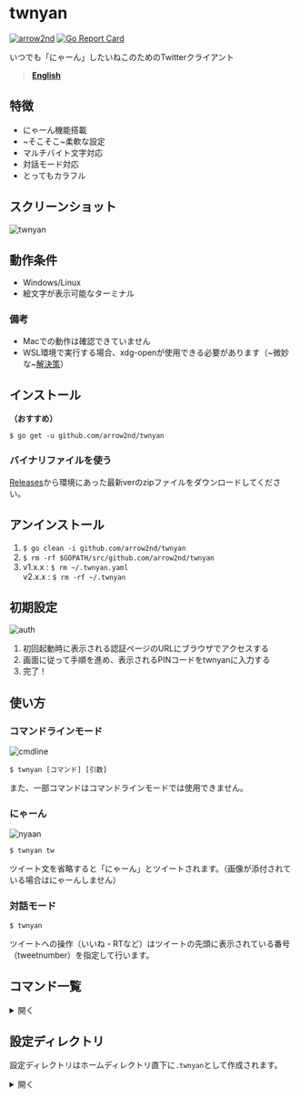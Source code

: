 # twnyan
[![arrow2nd](https://circleci.com/gh/arrow2nd/twnyan.svg?style=shield)](https://circleci.com/gh/arrow2nd/twnyan/tree/main)
[![Go Report Card](https://goreportcard.com/badge/github.com/arrow2nd/twnyan)](https://goreportcard.com/report/github.com/arrow2nd/twnyan)

いつでも「にゃーん」したいねこのためのTwitterクライアント

> **[English](README_EN.md)**

## 特徴
- にゃーん機能搭載
- ~そこそこ~柔軟な設定
- マルチバイト文字対応
- 対話モード対応
- とってもカラフル

## スクリーンショット
![twnyan](https://user-images.githubusercontent.com/44780846/106699506-612c0f80-6626-11eb-803e-332512822789.gif)

## 動作条件
- Windows/Linux
- 絵文字が表示可能なターミナル

### 備考
- Macでの動作は確認できていません
- WSL環境で実行する場合、xdg-openが使用できる必要があります（~微妙な~[解決策](https://qiita.com/arrow2nd/items/5c02a8cdf8197ae15cb7)）

## インストール
**（おすすめ）**

```$ go get -u github.com/arrow2nd/twnyan```

### バイナリファイルを使う
[Releases](https://github.com/arrow2nd/twnyan/releases)から環境にあった最新verのzipファイルをダウンロードしてください。

## アンインストール
1. ```$ go clean -i github.com/arrow2nd/twnyan```
2. ```$ rm -rf $GOPATH/src/github.com/arrow2nd/twnyan```
3. v1.x.x : ```$ rm ~/.twnyan.yaml```<br>v2.x.x : ```$ rm -rf ~/.twnyan```

## 初期設定
![auth](https://user-images.githubusercontent.com/44780846/106747441-4a59dd00-6667-11eb-8248-3468cb39f7d1.png)

1. 初回起動時に表示される認証ページのURLにブラウザでアクセスする
2. 画面に従って手順を進め、表示されるPINコードをtwnyanに入力する
3. 完了！

## 使い方
### コマンドラインモード
![cmdline](https://user-images.githubusercontent.com/44780846/106699170-b287cf00-6625-11eb-8374-8565286db3e2.gif)

```$ twnyan [コマンド] [引数]```

また、一部コマンドはコマンドラインモードでは使用できません。
### にゃーん
![nyaan](https://user-images.githubusercontent.com/44780846/106699001-558c1900-6625-11eb-948e-6212ab0cba40.gif)

```$ twnyan tw```

ツイート文を省略すると「にゃーん」とツイートされます。（画像が添付されている場合はにゃーんしません）
### 対話モード
```$ twnyan```

ツイートへの操作（いいね・RTなど）はツイートの先頭に表示されている番号（tweetnumber）を指定して行います。

## コマンド一覧

<details>
<summary>開く</summary>

## tweet
```エイリアス: tw```
### tweet [テキスト] [画像ファイル]
ツイートを投稿します。

| 引数         | ヒント                                                     | 例                                  |
| ------------ | ---------------------------------------------------------- | ----------------------------------- |
| テキスト     | テキストと画像ファイルが無い場合「にゃーん」と投稿されます | ```tweet```                         |
| 画像ファイル | 複数ある場合は半角スペースで区切って下さい                 | ```tweet 🍣 sushi1.png sushi2.png``` |

- テキストを省略して、画像のみの投稿も可能です。(e.g. ```tweet cat.png```)

### tweet multi
```エイリアス: ml```

改行を含むツイートを投稿します。
- 入力を終了する場合、セミコロン（;）を文末に入力してください
- 空白（セミコロンだけを入力）の場合、ツイートをキャンセルします

### tweet remove [<ツイート番号>]...
```エイリアス: rm```

ツイートを削除します。

| 引数         | ヒント                                     | 例                     |
| ------------ | ------------------------------------------ | ---------------------- |
| ツイート番号 | 複数ある場合は半角スペースで区切って下さい | ```tweet remove 2 5``` |

## timeline
```エイリアス: tl```

ホームタイムラインを表示します。
### timeline [取得件数]

| 引数     | ヒント                                                   | 例                |
| -------- | -------------------------------------------------------- | ----------------- |
| 取得件数 | 省略した場合、設定ファイル内のデフォルト値が指定されます | ```timeline 39``` |

## mention
```エイリアス: mt```

自分宛てのメンションを表示します。
### mention [取得件数]

| 引数     | ヒント                                                   | 例               |
| -------- | -------------------------------------------------------- | ---------------- |
| 取得件数 | 省略した場合、設定ファイル内のデフォルト値が指定されます | ```mention 20``` |

## list
```エイリアス: ls```

リストのタイムラインを表示します。
### list [<リスト名>] [取得件数]

| 引数     | ヒント                                                   | 例                         |
| -------- | -------------------------------------------------------- | -------------------------- |
| リスト名 | 対話モードで起動している場合、Tabキーで補完が可能です    | ```list ねこたち```        |
| 取得件数 | 省略した場合、設定ファイル内のデフォルト値が指定されます | ```list "ねこ集会 Ⅱ" 30``` |

## user
```エイリアス: ur```

ユーザータイムラインを表示します。
### user [<ユーザー名/ツイート番号>] [取得件数]
指定したユーザーのタイムラインを表示します。

| 引数                    | ヒント                                                   | 例                                |
| ----------------------- | -------------------------------------------------------- | --------------------------------- |
| ユーザー名/ツイート番号 | どちらかが指定できます<br>ユーザー名の'@'は省略可能です  | ```user github```<br>```user 1``` |
| 取得件数                | 省略した場合、設定ファイル内のデフォルト値が指定されます | ```user twitter 15```             |

### user own [取得件数]
自分のタイムラインを表示します。

| 引数     | ヒント                                                   | 例                |
| -------- | -------------------------------------------------------- | ----------------- |
| 取得件数 | 省略した場合、設定ファイル内のデフォルト値が指定されます | ```user own 50``` |

## search
```エイリアス: sh```

過去7日間のツイートを検索します。
### search [<キーワード>] [取得件数]

| 引数       | ヒント                                                                     | 例                     |
| ---------- | -------------------------------------------------------------------------- | ---------------------- |
| キーワード | 先頭が記号、またはスペースを含む場合はダブルクォーテーションで囲んで下さい | ```search "cat dog"``` |
| 取得件数   | 省略した場合、設定ファイル内のデフォルト値が指定されます                   | ```search sushi 5```   |

## like
```エイリアス: lk, fv```
### like [<ツイート番号>]
ツイートにいいね！します。

| 引数         | ヒント                                     | 例             |
| ------------ | ------------------------------------------ | -------------- |
| ツイート番号 | 複数ある場合は半角スペースで区切って下さい | ```like 1 2``` |

### like remove [<ツイート番号>]
```エイリアス: rm```

ツイートのいいね！を取り消します。

| 引数         | ヒント                                     | 例                    |
| ------------ | ------------------------------------------ | --------------------- |
| ツイート番号 | 複数ある場合は半角スペースで区切って下さい | ```like remove 1 2``` |

## retweet
```エイリアス: rt```
### retweet [<ツイート番号>]...
ツイートをリツイートします。

| 引数         | ヒント                                     | 例                |
| ------------ | ------------------------------------------ | ----------------- |
| ツイート番号 | 複数ある場合は半角スペースで区切って下さい | ```retweet 1 5``` |

### retweet quote [<ツイート番号>] [テキスト] [画像ファイル]
```エイリアス: qt```

ツイートを引用リツイートします。

| 引数         | ヒント                                                     | 例                                 |
| ------------ | ---------------------------------------------------------- | ---------------------------------- |
| ツイート番号 | 引用するツイートの番号を指定してください                   | ```retweet quote 1 これすき```     |
| テキスト     | テキストと画像ファイルが無い場合「にゃーん」と投稿されます | ```retweet quote 1```              |
| 画像ファイル | 複数ある場合は半角スペースで区切って下さい                 | ```retweet quote 1 🍣 sushi1.png``` |

### retweet remove [<ツイート番号>]...
```エイリアス: rm```

リツイートを取り消します。

| 引数         | ヒント                                     | 例                       |
| ------------ | ------------------------------------------ | ------------------------ |
| ツイート番号 | 複数ある場合は半角スペースで区切って下さい | ```retweet remove 1 5``` |

## reply
```エイリアス: rp```

リプライを投稿します。
### reply [<ツイート番号>] [テキスト] [画像ファイル]

| 引数         | ヒント                                                     | 例                                           |
| ------------ | ---------------------------------------------------------- | -------------------------------------------- |
| ツイート番号 | リプライ先のツイートの番号を指定してください               | ```reply 1 ねこだ！！！```                   |
| テキスト     | テキストと画像ファイルが無い場合「にゃーん」と投稿されます | ```reply 1```                                |
| 画像ファイル | 複数ある場合は半角スペースで区切って下さい                 | ```reply 2 寿司みて sushi1.png sushi2.png``` |

- テキストを省略して、画像のみの投稿も可能です (e.g. ```reply dog.png```)

## follow
```エイリアス: fw```
### follow [<ユーザー名/ツイート番号>]
ユーザーをフォローします。

| 引数                    | ヒント                                                  | 例                                    |
| ----------------------- | ------------------------------------------------------- | ------------------------------------- |
| ユーザー名/ツイート番号 | どちらかが指定できます<br>ユーザー名の'@'は省略可能です | ```follow github```<br>```follow 1``` |

### follow remove [<ユーザー名/ツイート番号>]
```エイリアス: rm```

ユーザーのフォローを解除します。

| 引数                    | ヒント                                                  | 例                                                     |
| ----------------------- | ------------------------------------------------------- | ------------------------------------------------------ |
| ユーザー名/ツイート番号 | どちらかが指定できます<br>ユーザー名の'@'は省略可能です | ```follow remove arrow_2nd```<br>```follow remove 1``` |

## block
```エイリアス: bk```
### block [<ユーザー名/ツイート番号>]
ユーザーをブロックします。

| 引数                    | ヒント                                                  | 例                                     |
| ----------------------- | ------------------------------------------------------- | -------------------------------------- |
| ユーザー名/ツイート番号 | どちらかが指定できます<br>ユーザー名の'@'は省略可能です | ```block arrow_2nd```<br>```block 1``` |

### block remove [<ユーザー名/ツイート番号>]
```エイリアス: rm```

ユーザーのブロックを解除します。

| 引数                    | ヒント                                                  | 例                                                   |
| ----------------------- | ------------------------------------------------------- | ---------------------------------------------------- |
| ユーザー名/ツイート番号 | どちらかが指定できます<br>ユーザー名の'@'は省略可能です | ```block remove arrow_2nd```<br>```block remove 1``` |

## mute
```エイリアス: mu```
### mute [<ユーザー名/ツイート番号>]
ユーザーをミュートします。

| 引数                    | ヒント                                                  | 例                                   |
| ----------------------- | ------------------------------------------------------- | ------------------------------------ |
| ユーザー名/ツイート番号 | どちらかが指定できます<br>ユーザー名の'@'は省略可能です | ```mute arrow_2nd```<br>```mute 1``` |

### mute remove [<ユーザー名/ツイート番号>]
```エイリアス: rm```

ユーザーのミュートを解除します。

| 引数                    | ヒント                                                  | 例                                                 |
| ----------------------- | ------------------------------------------------------- | -------------------------------------------------- |
| ユーザー名/ツイート番号 | どちらかが指定できます<br>ユーザー名の'@'は省略可能です | ```mute remove arrow_2nd```<br>```mute remove 1``` |

## open
```エイリアス: op```

指定したツイートをブラウザで表示します。
### open [<ツイート番号>]

| 引数         | ヒント                                             | 例           |
| ------------ | -------------------------------------------------- | ------------ |
| ツイート番号 | ブラウザで表示するツイートの番号を指定してください | ```open 2``` |

## clear
画面を初期化します。

## help
ヘルプを表示します。

また、 ```[コマンド] help``` とするとコマンドのヘルプが表示されます。

## exit
対話モードを終了します。

</details>

## 設定ディレクトリ
設定ディレクトリはホームディレクトリ直下に```.twnyan```として作成されます。
<details>
<summary>開く</summary>

### .cred.yaml
認証情報のファイルです。

### option.yaml
オプション設定のファイルです。

| 名前       | 説明                   |
| ---------- | ---------------------- |
| ConfigDir  | 設定ディレクトリのパス |
| Counts     | デフォルトの取得件数   |
| DateFormat | 日付のフォーマット     |
| TimeFormat | 時刻のフォーマット     |

- 日付、時刻のフォーマットは[timeパッケージのフォーマット文字列](https://golang.org/pkg/time/#pkg-constants)と同じ書式です

### color.yaml
色設定のファイルです。

| 名前         | 説明                   |
| ------------ | ---------------------- |
| Accent1      | アクセント１           |
| Accent2      | アクセント２           |
| Accent3      | アクセント３           |
| Error        | エラーメッセージ背景色 |
| BoxForground | 反転時の文字色         |
| Separator    | セパレータ             |
| UserName     | ユーザー名             |
| ScreenName   | スクリーンネーム       |
| Reply        | リプライ表示           |
| Hashtag      | ハッシュタグ           |
| Favorite     | いいね表示             |
| Retweet      | リツイート表示         |
| Verified     | 認証済みアカウント     |
| Protected    | 鍵アカウント           |
| Following    | フォロー中表示         |
| FollowedBy   | 被フォロー表示         |
| Block        | ブロック表示           |
| Mute         | ミュート表示           |

 </details>
